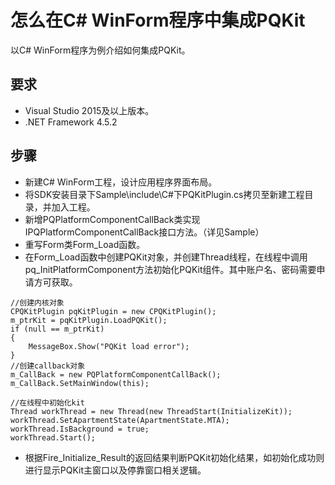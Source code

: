 # 怎么在C# WinForm程序中集成PQKit
以C# WinForm程序为例介绍如何集成PQKit。
## 要求
- Visual Studio 2015及以上版本。
- .NET Framework 4.5.2

## 步骤
- 新建C# WinForm工程，设计应用程序界面布局。
- 将SDK安装目录下Sample\include\C#下PQKitPlugin.cs拷贝至新建工程目录，并加入工程。
- 新增PQPlatformComponentCallBack类实现IPQPlatformComponentCallBack接口方法。（详见Sample）
- 重写Form类Form_Load函数。
- 在Form_Load函数中创建PQKit对象，并创建Thread线程，在线程中调用pq_InitPlatformComponent方法初始化PQKit组件。其中账户名、密码需要申请方可获取。
```
//创建内核对象
CPQKitPlugin pqKitPlugin = new CPQKitPlugin();
m_ptrKit = pqKitPlugin.LoadPQKit();
if (null == m_ptrKit)
{
	MessageBox.Show("PQKit load error");
}
//创建callback对象
m_CallBack = new PQPlatformComponentCallBack();
m_CallBack.SetMainWindow(this);

//在线程中初始化kit
Thread workThread = new Thread(new ThreadStart(InitializeKit));
workThread.SetApartmentState(ApartmentState.MTA);
workThread.IsBackground = true;
workThread.Start();
```
- 根据Fire_Initialize_Result的返回结果判断PQKit初始化结果，如初始化成功则进行显示PQKit主窗口以及停靠窗口相关逻辑。

